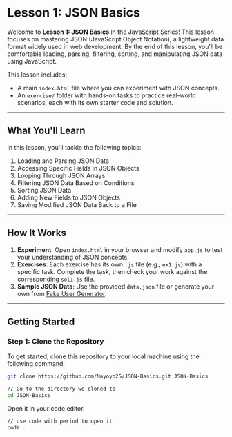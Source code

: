 # Lesson 1: JSON Basics

Welcome to **Lesson 1: JSON Basics** in the JavaScript Series! This lesson focuses on mastering JSON (JavaScript Object Notation), a lightweight data format widely used in web development. By the end of this lesson, you'll be comfortable loading, parsing, filtering, sorting, and manipulating JSON data using JavaScript.

This lesson includes:
- A main `index.html` file where you can experiment with JSON concepts.
- An `exercise/` folder with hands-on tasks to practice real-world scenarios, each with its own starter code and solution.

---

## **What You'll Learn**
In this lesson, you'll tackle the following topics:
1. Loading and Parsing JSON Data
2. Accessing Specific Fields in JSON Objects
3. Looping Through JSON Arrays
4. Filtering JSON Data Based on Conditions
5. Sorting JSON Data
6. Adding New Fields to JSON Objects
7. Saving Modified JSON Data Back to a File

---

## **How It Works**
1. **Experiment**: Open `index.html` in your browser and modify `app.js` to test your understanding of JSON concepts.
2. **Exercises**: Each exercise has its own `.js` file (e.g., `ex1.js`) with a specific task. Complete the task, then check your work against the corresponding `sol1.js` file.
3. **Sample JSON Data**: Use the provided `data.json` file or generate your own from [Fake User Generator](https://www.mayoyo.site/fake-user-generator).

---

## **Getting Started**

### **Step 1: Clone the Repository**
To get started, clone this repository to your local machine using the following command:
```bash
git clone https://github.com/Mayoyo25/JSON-Basics.git JSON-Basics

// Go to the directory we cloned to
cd JSON-Basics
```

Open it in your code editor.
```bash
// use code with period to open it
code .
```